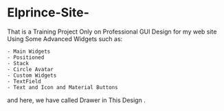# Elprince-Site-
That is a Training Project Only on Professional GUI Design for my web site Using Some Advanced Widgets such as:

    - Main Widgets
    - Positioned
    - Stack
    - Circle Avatar
    - Custom Widgets
    - TextField
    - Text and Icon and Material Buttons 
and here, we have called Drawer in This Design .
    
